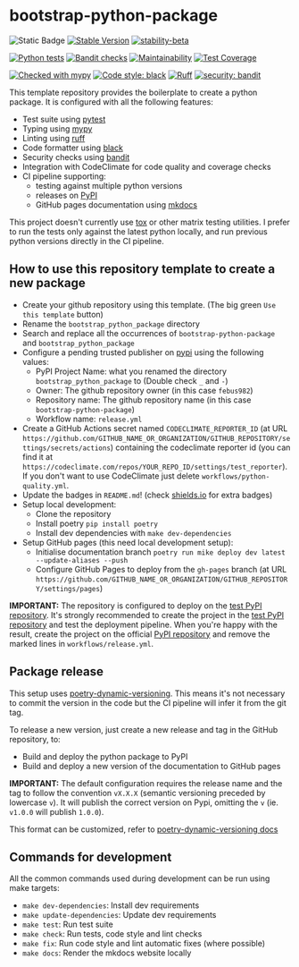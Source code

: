 # bootstrap-python-package
![Static Badge](https://img.shields.io/badge/Python-3.8_%7C_3.9_%7C_3.10_%7C_3.11_%7C_3.12-blue?logo=python&logoColor=white)
[![Stable Version](https://img.shields.io/pypi/v/bootstrap-python-package?color=blue)](https://pypi.org/project/bootstrap-python-package/)
[![stability-beta](https://img.shields.io/badge/stability-beta-33bbff.svg)](https://github.com/mkenney/software-guides/blob/master/STABILITY-BADGES.md#beta)

[![Python tests](https://github.com/febus982/bootstrap-python-package/actions/workflows/python-tests.yml/badge.svg?branch=main)](https://github.com/febus982/bootstrap-python-package/actions/workflows/python-tests.yml)
[![Bandit checks](https://github.com/febus982/bootstrap-python-package/actions/workflows/python-bandit.yml/badge.svg?branch=main)](https://github.com/febus982/bootstrap-python-package/actions/workflows/python-bandit.yml)
[![Maintainability](https://api.codeclimate.com/v1/badges/593e78ec96ed5ebb0dd3/maintainability)](https://codeclimate.com/github/febus982/bootstrap-python-package/maintainability)
[![Test Coverage](https://api.codeclimate.com/v1/badges/593e78ec96ed5ebb0dd3/test_coverage)](https://codeclimate.com/github/febus982/bootstrap-python-package/test_coverage)

[![Checked with mypy](https://www.mypy-lang.org/static/mypy_badge.svg)](https://mypy-lang.org/)
[![Code style: black](https://img.shields.io/badge/code%20style-black-000000.svg)](https://github.com/psf/black)
[![Ruff](https://img.shields.io/endpoint?url=https://raw.githubusercontent.com/charliermarsh/ruff/main/assets/badge/v1.json)](https://github.com/charliermarsh/ruff)
[![security: bandit](https://img.shields.io/badge/security-bandit-yellow.svg)](https://github.com/PyCQA/bandit)

This template repository provides the boilerplate to create a python package.
It is configured with all the following features:

* Test suite using [pytest](https://docs.pytest.org/en/7.4.x/)
* Typing using [mypy](https://mypy.readthedocs.io/en/stable/)
* Linting using [ruff](https://github.com/astral-sh/ruff)
* Code formatter using [black](https://pypi.org/project/black/)
* Security checks using [bandit](https://github.com/PyCQA/bandit)
* Integration with CodeClimate for code quality and coverage checks
* CI pipeline supporting:
    * testing against multiple python versions
    * releases on [PyPI](https://pypi.org)
    * GitHub pages documentation using [mkdocs](https://www.mkdocs.org)

This project doesn't currently use [tox](https://tox.wiki/en/4.11.4/index.html) or other matrix
testing utilities. I prefer to run the tests only against the latest python locally, and run 
previous python versions directly in the CI pipeline.

## How to use this repository template to create a new package

* Create your github repository using this template. (The big green `Use this template` button)
* Rename the `bootstrap_python_package` directory
* Search and replace all the occurrences of `bootstrap-python-package` and `bootstrap_python_package`
* Configure a pending trusted publisher on [pypi](https://pypi.org/manage/account/publishing) using the following values:
    * PyPI Project Name: what you renamed the directory `bootstrap_python_package` to (Double check `_` and `-`)
    * Owner: The github repository owner (in this case `febus982`)
    * Repository name: The github repository name (in this case `bootstrap-python-package`)
    * Workflow name: `release.yml`
* Create a GitHub Actions secret named `CODECLIMATE_REPORTER_ID` (at URL `https://github.com/GITHUB_NAME_OR_ORGANIZATION/GITHUB_REPOSITORY/settings/secrets/actions`) 
  containing the codeclimate reporter id (you can find it at `https://codeclimate.com/repos/YOUR_REPO_ID/settings/test_reporter`).
  If you don't want to use CodeClimate just delete `workflows/python-quality.yml`.
* Update the badges in `README.md`! (check [shields.io](https://shields.io/) for extra badges)
* Setup local development:
    * Clone the repository
    * Install poetry `pip install poetry`
    * Install dev dependencies with `make dev-dependencies`
* Setup GitHub pages (this need local development setup):
    * Initialise documentation branch `poetry run mike deploy dev latest --update-aliases --push`
    * Configure GitHub Pages to deploy from the `gh-pages` branch (at URL `https://github.com/GITHUB_NAME_OR_ORGANIZATION/GITHUB_REPOSITORY/settings/pages`) 

**IMPORTANT:** The repository is configured to deploy on the [test PyPI repository](https://test.pypi.org/).
It's strongly recommended to create the project in the [test PyPI repository](https://test.pypi.org/) and test
the deployment pipeline. When you're happy with the result, create the project on the official [PyPI repository](https://pypi.org/)
and remove the marked lines in `workflows/release.yml`.

## Package release

This setup uses [poetry-dynamic-versioning](https://github.com/mtkennerly/poetry-dynamic-versioning).
This means it's not necessary to commit the version in the code but the CI pipeline
will infer it from the git tag.

To release a new version, just create a new release and tag in the GitHub repository, to:

* Build and deploy the python package to PyPI
* Build and deploy a new version of the documentation to GitHub pages

**IMPORTANT:** The default configuration requires the release name and the tag to follow
the convention `vX.X.X` (semantic versioning preceded by lowercase `v`). It will publish
the correct version on Pypi, omitting the `v` (ie. `v1.0.0` will publish `1.0.0`).

This format can be customized, refer to [poetry-dynamic-versioning docs](https://github.com/mtkennerly/poetry-dynamic-versioning)

## Commands for development

All the common commands used during development can be run using make targets:

* `make dev-dependencies`: Install dev requirements
* `make update-dependencies`: Update dev requirements
* `make test`: Run test suite
* `make check`: Run tests, code style and lint checks
* `make fix`: Run code style and lint automatic fixes (where possible)
* `make docs`: Render the mkdocs website locally
